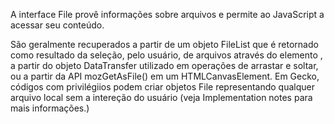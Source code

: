 A interface File provê informações sobre arquivos e permite ao JavaScript a acessar seu conteúdo.

São geralmente recuperados a partir de um objeto FileList que é retornado como resultado da seleção, pelo usuário, de
arquivos através do elemento , a partir do objeto DataTransfer utilizado em operações de arrastar e soltar, ou a partir
da API mozGetAsFile() em um HTMLCanvasElement. Em Gecko, códigos com privilégiios podem criar objetos File representando
qualquer arquivo local sem a intereção do usuário (veja Implementation notes para mais informações.)